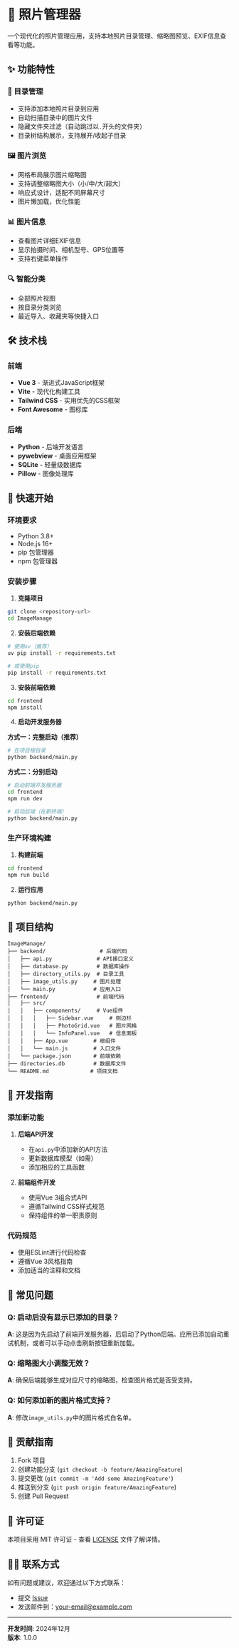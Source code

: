 # 📸 照片管理器

一个现代化的照片管理应用，支持本地照片目录管理、缩略图预览、EXIF信息查看等功能。

## ✨ 功能特性

### 📁 目录管理
- 支持添加本地照片目录到应用
- 自动扫描目录中的图片文件
- 隐藏文件夹过滤（自动跳过以`.`开头的文件夹）
- 目录树结构展示，支持展开/收起子目录

### 🖼️ 图片浏览
- 网格布局展示图片缩略图
- 支持调整缩略图大小（小/中/大/超大）
- 响应式设计，适配不同屏幕尺寸
- 图片懒加载，优化性能

### 📊 图片信息
- 查看图片详细EXIF信息
- 显示拍摄时间、相机型号、GPS位置等
- 支持右键菜单操作

### 🔍 智能分类
- 全部照片视图
- 按目录分类浏览
- 最近导入、收藏夹等快捷入口

## 🛠️ 技术栈

### 前端
- **Vue 3** - 渐进式JavaScript框架
- **Vite** - 现代化构建工具
- **Tailwind CSS** - 实用优先的CSS框架
- **Font Awesome** - 图标库

### 后端
- **Python** - 后端开发语言
- **pywebview** - 桌面应用框架
- **SQLite** - 轻量级数据库
- **Pillow** - 图像处理库

## 🚀 快速开始

### 环境要求
- Python 3.8+
- Node.js 16+
- pip 包管理器
- npm 包管理器

### 安装步骤

1. **克隆项目**
```bash
git clone <repository-url>
cd ImageManage
```

2. **安装后端依赖**
```bash
# 使用uv（推荐）
uv pip install -r requirements.txt

# 或使用pip
pip install -r requirements.txt
```

3. **安装前端依赖**
```bash
cd frontend
npm install
```

4. **启动开发服务器**

**方式一：完整启动（推荐）**
```bash
# 在项目根目录
python backend/main.py
```

**方式二：分别启动**
```bash
# 启动前端开发服务器
cd frontend
npm run dev

# 启动后端（在新终端）
python backend/main.py
```

### 生产环境构建

1. **构建前端**
```bash
cd frontend
npm run build
```

2. **运行应用**
```bash
python backend/main.py
```

## 📁 项目结构

```
ImageManage/
├── backend/                 # 后端代码
│   ├── api.py              # API接口定义
│   ├── database.py         # 数据库操作
│   ├── directory_utils.py  # 目录工具
│   ├── image_utils.py     # 图片处理
│   └── main.py            # 应用入口
├── frontend/               # 前端代码
│   ├── src/
│   │   ├── components/     # Vue组件
│   │   │   ├── Sidebar.vue     # 侧边栏
│   │   │   ├── PhotoGrid.vue   # 图片网格
│   │   │   └── InfoPanel.vue   # 信息面板
│   │   ├── App.vue        # 根组件
│   │   └── main.js        # 入口文件
│   └── package.json       # 前端依赖
├── directories.db         # 数据库文件
└── README.md             # 项目文档
```

## 🔧 开发指南

### 添加新功能

1. **后端API开发**
   - 在`api.py`中添加新的API方法
   - 更新数据库模型（如需）
   - 添加相应的工具函数

2. **前端组件开发**
   - 使用Vue 3组合式API
   - 遵循Tailwind CSS样式规范
   - 保持组件的单一职责原则

### 代码规范

- 使用ESLint进行代码检查
- 遵循Vue 3风格指南
- 添加适当的注释和文档

## 🐛 常见问题

### Q: 启动后没有显示已添加的目录？
**A**: 这是因为先启动了前端开发服务器，后启动了Python后端。应用已添加自动重试机制，或者可以手动点击刷新按钮重新加载。

### Q: 缩略图大小调整无效？
**A**: 确保后端能够生成对应尺寸的缩略图，检查图片格式是否受支持。

### Q: 如何添加新的图片格式支持？
**A**: 修改`image_utils.py`中的图片格式白名单。

## 🤝 贡献指南

1. Fork 项目
2. 创建功能分支 (`git checkout -b feature/AmazingFeature`)
3. 提交更改 (`git commit -m 'Add some AmazingFeature'`)
4. 推送到分支 (`git push origin feature/AmazingFeature`)
5. 创建 Pull Request

## 📄 许可证

本项目采用 MIT 许可证 - 查看 [LICENSE](LICENSE) 文件了解详情。

## 🙋‍♂️ 联系方式

如有问题或建议，欢迎通过以下方式联系：
- 提交 [Issue](https://github.com/your-repo/issues)
- 发送邮件到：your-email@example.com

---

**开发时间**: 2024年12月  
**版本**: 1.0.0